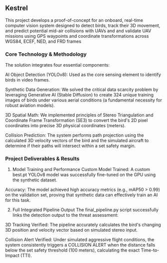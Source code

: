 ##   Kestrel 


This project develops a proof-of-concept for an onboard, real-time computer vision system designed to detect birds, track their 3D movement, and predict potential mid-air collisions with UAVs and and validate UAV missions using GPS waypoints and coordinate transformations across WGS84, ECEF, NED, and FRD frames



### Core Technology & Methodology

The solution integrates four essential components:

AI Object Detection (YOLOv8): Used as the core sensing element to identify birds in video frames.

Synthetic Data Generation: We solved the critical data scarcity problem by leveraging Generative AI (Stable Diffusion) to create 324 unique training images of birds under various aerial conditions (a fundamental necessity for robust aviation models).

3D Spatial Math: We implemented principles of Stereo Triangulation and Coordinate Frame Transformation (SE3) to convert the bird's 2D pixel coordinates into precise 3D physical coordinates (meters).

Collision Prediction: The system performs path projection using the calculated 3D velocity vectors of the bird and the simulated aircraft to determine if their paths will intersect within a set safety margin.


### Project Deliverables & Results

1. Model Training and Performance
Custom Model Trained: A custom best.pt YOLOv8 model was successfully fine-tuned on the GPU using the synthetic dataset.

Accuracy: The model achieved high accuracy metrics (e.g., mAP50 > 0.99) on the validation set, proving that synthetic data can effectively train an AI for this task.

2. Full Integrated Pipeline Output
The final_pipeline.py script successfully links the detection output to the threat assessment:

3D Tracking Verified: The pipeline accurately calculates the bird's changing 3D position and velocity vector based on simulated stereo input.

Collision Alert Verified: Under simulated aggressive flight conditions, the system consistently triggers a COLLISION ALERT when the distance falls below the set safety threshold (100 meters), calculating the exact Time-to-Impact (TTI).
